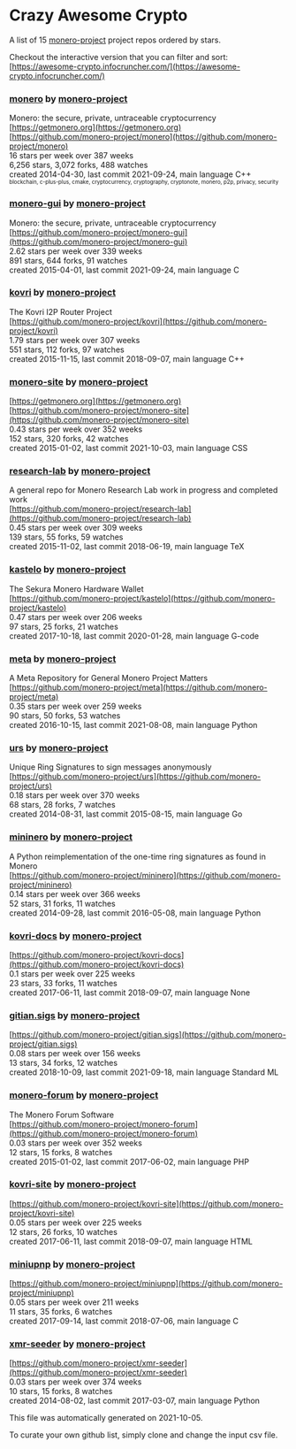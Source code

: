 # Crazy Awesome Crypto
A list of 15 [monero-project](https://github.com/monero-project) project repos ordered by stars.  

Checkout the interactive version that you can filter and sort: 
[https://awesome-crypto.infocruncher.com/](https://awesome-crypto.infocruncher.com/)  


### [monero](https://github.com/monero-project/monero) by [monero-project](https://github.com/monero-project)  
Monero: the secure, private, untraceable cryptocurrency  
[https://getmonero.org](https://getmonero.org)  
[https://github.com/monero-project/monero](https://github.com/monero-project/monero)  
16 stars per week over 387 weeks  
6,256 stars, 3,072 forks, 488 watches  
created 2014-04-30, last commit 2021-09-24, main language C++  
<sub><sup>blockchain, c-plus-plus, cmake, cryptocurrency, cryptography, cryptonote, monero, p2p, privacy, security</sup></sub>


### [monero-gui](https://github.com/monero-project/monero-gui) by [monero-project](https://github.com/monero-project)  
Monero: the secure, private, untraceable cryptocurrency  
[https://github.com/monero-project/monero-gui](https://github.com/monero-project/monero-gui)  
2.62 stars per week over 339 weeks  
891 stars, 644 forks, 91 watches  
created 2015-04-01, last commit 2021-09-24, main language C  


### [kovri](https://github.com/monero-project/kovri) by [monero-project](https://github.com/monero-project)  
The Kovri I2P Router Project  
[https://github.com/monero-project/kovri](https://github.com/monero-project/kovri)  
1.79 stars per week over 307 weeks  
551 stars, 112 forks, 97 watches  
created 2015-11-15, last commit 2018-09-07, main language C++  


### [monero-site](https://github.com/monero-project/monero-site) by [monero-project](https://github.com/monero-project)  
  
[https://getmonero.org](https://getmonero.org)  
[https://github.com/monero-project/monero-site](https://github.com/monero-project/monero-site)  
0.43 stars per week over 352 weeks  
152 stars, 320 forks, 42 watches  
created 2015-01-02, last commit 2021-10-03, main language CSS  


### [research-lab](https://github.com/monero-project/research-lab) by [monero-project](https://github.com/monero-project)  
A general repo for Monero Research Lab work in progress and completed work  
[https://github.com/monero-project/research-lab](https://github.com/monero-project/research-lab)  
0.45 stars per week over 309 weeks  
139 stars, 55 forks, 59 watches  
created 2015-11-02, last commit 2018-06-19, main language TeX  


### [kastelo](https://github.com/monero-project/kastelo) by [monero-project](https://github.com/monero-project)  
The Sekura Monero Hardware Wallet  
[https://github.com/monero-project/kastelo](https://github.com/monero-project/kastelo)  
0.47 stars per week over 206 weeks  
97 stars, 25 forks, 21 watches  
created 2017-10-18, last commit 2020-01-28, main language G-code  


### [meta](https://github.com/monero-project/meta) by [monero-project](https://github.com/monero-project)  
A Meta Repository for General Monero Project Matters  
[https://github.com/monero-project/meta](https://github.com/monero-project/meta)  
0.35 stars per week over 259 weeks  
90 stars, 50 forks, 53 watches  
created 2016-10-15, last commit 2021-08-08, main language Python  


### [urs](https://github.com/monero-project/urs) by [monero-project](https://github.com/monero-project)  
Unique Ring Signatures to sign messages anonymously  
[https://github.com/monero-project/urs](https://github.com/monero-project/urs)  
0.18 stars per week over 370 weeks  
68 stars, 28 forks, 7 watches  
created 2014-08-31, last commit 2015-08-15, main language Go  


### [mininero](https://github.com/monero-project/mininero) by [monero-project](https://github.com/monero-project)  
A Python reimplementation of the one-time ring signatures as found in Monero  
[https://github.com/monero-project/mininero](https://github.com/monero-project/mininero)  
0.14 stars per week over 366 weeks  
52 stars, 31 forks, 11 watches  
created 2014-09-28, last commit 2016-05-08, main language Python  


### [kovri-docs](https://github.com/monero-project/kovri-docs) by [monero-project](https://github.com/monero-project)  
  
[https://github.com/monero-project/kovri-docs](https://github.com/monero-project/kovri-docs)  
0.1 stars per week over 225 weeks  
23 stars, 33 forks, 11 watches  
created 2017-06-11, last commit 2018-09-07, main language None  


### [gitian.sigs](https://github.com/monero-project/gitian.sigs) by [monero-project](https://github.com/monero-project)  
  
[https://github.com/monero-project/gitian.sigs](https://github.com/monero-project/gitian.sigs)  
0.08 stars per week over 156 weeks  
13 stars, 34 forks, 12 watches  
created 2018-10-09, last commit 2021-09-18, main language Standard ML  


### [monero-forum](https://github.com/monero-project/monero-forum) by [monero-project](https://github.com/monero-project)  
The Monero Forum Software  
[https://github.com/monero-project/monero-forum](https://github.com/monero-project/monero-forum)  
0.03 stars per week over 352 weeks  
12 stars, 15 forks, 8 watches  
created 2015-01-02, last commit 2017-06-02, main language PHP  


### [kovri-site](https://github.com/monero-project/kovri-site) by [monero-project](https://github.com/monero-project)  
  
[https://github.com/monero-project/kovri-site](https://github.com/monero-project/kovri-site)  
0.05 stars per week over 225 weeks  
12 stars, 26 forks, 10 watches  
created 2017-06-11, last commit 2018-09-07, main language HTML  


### [miniupnp](https://github.com/monero-project/miniupnp) by [monero-project](https://github.com/monero-project)  
  
[https://github.com/monero-project/miniupnp](https://github.com/monero-project/miniupnp)  
0.05 stars per week over 211 weeks  
11 stars, 35 forks, 6 watches  
created 2017-09-14, last commit 2018-07-06, main language C  


### [xmr-seeder](https://github.com/monero-project/xmr-seeder) by [monero-project](https://github.com/monero-project)  
  
[https://github.com/monero-project/xmr-seeder](https://github.com/monero-project/xmr-seeder)  
0.03 stars per week over 374 weeks  
10 stars, 15 forks, 8 watches  
created 2014-08-02, last commit 2017-03-07, main language Python  


This file was automatically generated on 2021-10-05.  

To curate your own github list, simply clone and change the input csv file.  